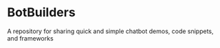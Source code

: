 # BotBuilders
A repository for sharing quick and simple chatbot demos, code snippets, and frameworks
